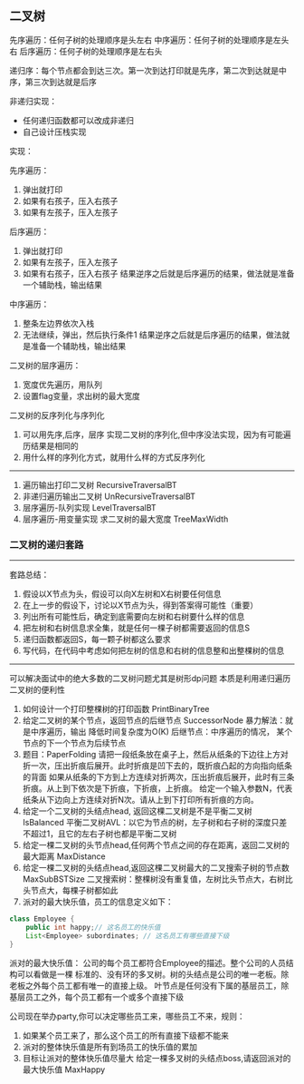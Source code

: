 ## 二叉树
先序遍历：任何子树的处理顺序是头左右
中序遍历：任何子树的处理顺序是左头右
后序遍历：任何子树的处理顺序是左右头

递归序：每个节点都会到达三次。第一次到达打印就是先序，第二次到达就是中序，第三次到达就是后序

非递归实现：
- 任何递归函数都可以改成非递归
- 自己设计压栈实现

实现：

先序遍历：
1. 弹出就打印
2. 如果有右孩子，压入右孩子
3. 如果有左孩子，压入左孩子

后序遍历：
1. 弹出就打印
2. 如果有左孩子，压入左孩子
3. 如果有右孩子，压入右孩子
结果逆序之后就是后序遍历的结果，做法就是准备一个辅助栈，输出结果

中序遍历：
1. 整条左边界依次入栈
2. 无法继续，弹出，然后执行条件1
结果逆序之后就是后序遍历的结果，做法就是准备一个辅助栈，输出结果

二叉树的层序遍历：
1. 宽度优先遍历，用队列
2. 设置flag变量，求出树的最大宽度

二叉树的反序列化与序列化
1. 可以用先序,后序，层序 实现二叉树的序列化,但中序没法实现，因为有可能遍历结果是相同的
2. 用什么样的序列化方式，就用什么样的方式反序列化

---
1. 遍历输出打印二叉树 RecursiveTraversalBT
2. 非递归遍历输出二叉树 UnRecursiveTraversalBT
3. 层序遍历-队列实现 LevelTraversalBT
4. 层序遍历-用变量实现 求二叉树的最大宽度 TreeMaxWidth
### 二叉树的递归套路
----
套路总结：
1. 假设以X节点为头，假设可以向X左树和X右树要任何信息
2. 在上一步的假设下，讨论以X节点为头，得到答案得可能性（重要）
3. 列出所有可能性后，确定到底需要向左树和右树要什么样的信息
4. 把左树和右树信息求全集，就是任何一棵子树都需要返回的信息S
5. 递归函数都返回S，每一颗子树都这么要求
6. 写代码，在代码中考虑如何把左树的信息和右树的信息整和出整棵树的信息
----

可以解决面试中的绝大多数的二叉树问题尤其是树形dp问题
本质是利用递归遍历二叉树的便利性
1. 如何设计一个打印整棵树的打印函数 PrintBinaryTree
2. 给定二叉树的某个节点，返回节点的后继节点  SuccessorNode
暴力解法：就是中序遍历，输出
降低时间复杂度为O(K)
    后继节点：中序遍历的情况， 某个节点的下一个节点为后续节点
3. 题目：PaperFolding
请把一段纸条放在桌子上，然后从纸条的下边往上方对折一次，压出折痕后展开。此时折痕是凹下去的，既折痕凸起的方向指向纸条的背面
如果从纸条的下方到上方连续对折两次，压出折痕后展开，此时有三条折痕。从上到下依次是下折痕，下折痕，上折痕。
给定一个输入参数N，代表纸条从下边向上方连续对折N次。请从上到下打印所有折痕的方向。
4. 给定一个二叉树的头结点head, 返回这棵二叉树是不是平衡二叉树  IsBalanced
平衡二叉树AVL：以它为节点的树，左子树和右子树的深度只差不超过1，且它的左右子树也都是平衡二叉树
5. 给定一棵二叉树的头节点head,任何两个节点之间的存在距离，返回二叉树的最大距离 MaxDistance
6. 给定一棵二叉树的头结点head,返回这棵二叉树最大的二叉搜索子树的节点数 MaxSubBSTSize
二叉搜索树：整棵树没有重复值，左树比头节点大，右树比头节点大，每棵子树都如此  
7. 派对的最大快乐值，员工的信息定义如下：
```java
class Employee {
    public int happy;// 这名员工的快乐值
    List<Employee> subordinates; // 这名员工有哪些直接下级
}
```

派对的最大快乐值：
公司的每个员工都符合Employee的描述。整个公司的人员结构可以看做是一棵
标准的、没有环的多叉树。树的头结点是公司的唯一老板。除老板之外每个员工都有唯一的直接上级。
叶节点是任何没有下属的基层员工，除基层员工之外，每个员工都有一个或多个直接下级

公司现在举办party,你可以决定哪些员工来，哪些员工不来，规则：
1. 如果某个员工来了，那么这个员工的所有直接下级都不能来
2. 派对的整体快乐值是所有到场员工的快乐值的累加
3. 目标让派对的整体快乐值尽量大
给定一棵多叉树的头结点boss,请返回派对的最大快乐值 MaxHappy